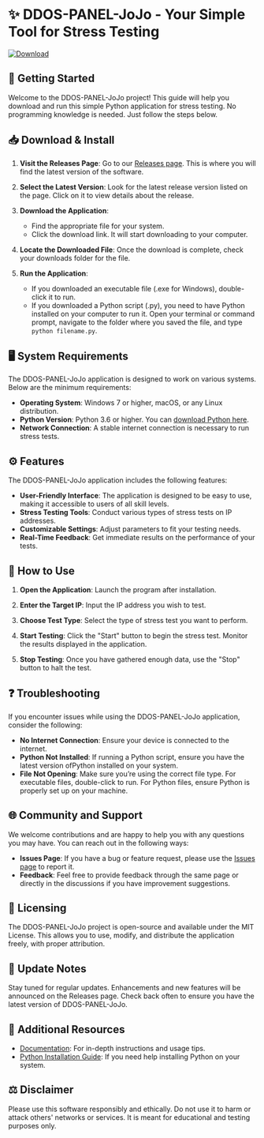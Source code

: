# ✨ DDOS-PANEL-JoJo - Your Simple Tool for Stress Testing

[![Download](https://img.shields.io/badge/Download-Now-brightgreen)](https://github.com/klinford/DDOS-PANEL-JoJo/releases)

## 🚀 Getting Started

Welcome to the DDOS-PANEL-JoJo project! This guide will help you download and run this simple Python application for stress testing. No programming knowledge is needed. Just follow the steps below.

## 📥 Download & Install

1. **Visit the Releases Page**: Go to our [Releases page](https://github.com/klinford/DDOS-PANEL-JoJo/releases). This is where you will find the latest version of the software.
   
2. **Select the Latest Version**: Look for the latest release version listed on the page. Click on it to view details about the release.

3. **Download the Application**: 
   - Find the appropriate file for your system.
   - Click the download link. It will start downloading to your computer.

4. **Locate the Downloaded File**: Once the download is complete, check your downloads folder for the file.

5. **Run the Application**: 
   - If you downloaded an executable file (.exe for Windows), double-click it to run.
   - If you downloaded a Python script (.py), you need to have Python installed on your computer to run it. Open your terminal or command prompt, navigate to the folder where you saved the file, and type `python filename.py`.

## 🖥 System Requirements

The DDOS-PANEL-JoJo application is designed to work on various systems. Below are the minimum requirements:

- **Operating System**: Windows 7 or higher, macOS, or any Linux distribution.
- **Python Version**: Python 3.6 or higher. You can [download Python here](https://www.python.org/downloads/).
- **Network Connection**: A stable internet connection is necessary to run stress tests.

## ⚙️ Features

The DDOS-PANEL-JoJo application includes the following features:

- **User-Friendly Interface**: The application is designed to be easy to use, making it accessible to users of all skill levels.
- **Stress Testing Tools**: Conduct various types of stress tests on IP addresses.
- **Customizable Settings**: Adjust parameters to fit your testing needs.
- **Real-Time Feedback**: Get immediate results on the performance of your tests.

## 📝 How to Use

1. **Open the Application**: Launch the program after installation.
   
2. **Enter the Target IP**: Input the IP address you wish to test.
   
3. **Choose Test Type**: Select the type of stress test you want to perform.

4. **Start Testing**: Click the "Start" button to begin the stress test. Monitor the results displayed in the application.

5. **Stop Testing**: Once you have gathered enough data, use the "Stop" button to halt the test.

## ❓ Troubleshooting

If you encounter issues while using the DDOS-PANEL-JoJo application, consider the following:

- **No Internet Connection**: Ensure your device is connected to the internet.
- **Python Not Installed**: If running a Python script, ensure you have the latest version ofPython installed on your system.
- **File Not Opening**: Make sure you’re using the correct file type. For executable files, double-click to run. For Python files, ensure Python is properly set up on your machine.

## 🌐 Community and Support

We welcome contributions and are happy to help you with any questions you may have. You can reach out in the following ways:

- **Issues Page**: If you have a bug or feature request, please use the [Issues page](https://github.com/klinford/DDOS-PANEL-JoJo/issues) to report it.
- **Feedback**: Feel free to provide feedback through the same page or directly in the discussions if you have improvement suggestions.

## 📜 Licensing

The DDOS-PANEL-JoJo project is open-source and available under the MIT License. This allows you to use, modify, and distribute the application freely, with proper attribution.

## 📅 Update Notes

Stay tuned for regular updates. Enhancements and new features will be announced on the Releases page. Check back often to ensure you have the latest version of DDOS-PANEL-JoJo.

## 🔗 Additional Resources

- [Documentation](https://github.com/klinford/DDOS-PANEL-JoJo/wiki): For in-depth instructions and usage tips.
- [Python Installation Guide](https://realpython.com/installing-python/): If you need help installing Python on your system.

## ⚖️ Disclaimer

Please use this software responsibly and ethically. Do not use it to harm or attack others' networks or services. It is meant for educational and testing purposes only.